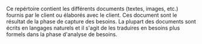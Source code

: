 Ce repértoire contient les différents documents (textes, images, etc.)
fournis par le client ou élaborés avec le client. Ces document sont le
résultat de la phase de capture des besoins. La plupart des documents
sont écrits en langages naturels et il s'agit de les traduires en 
besoins plus formels dans la phase d'analyse de besoins.